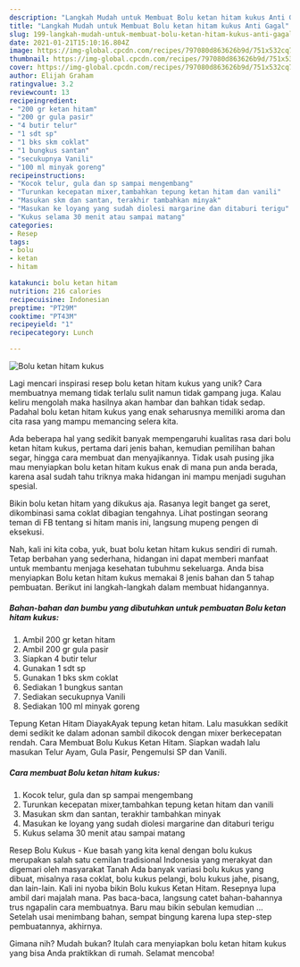 ```yaml
---
description: "Langkah Mudah untuk Membuat Bolu ketan hitam kukus Anti Gagal"
title: "Langkah Mudah untuk Membuat Bolu ketan hitam kukus Anti Gagal"
slug: 199-langkah-mudah-untuk-membuat-bolu-ketan-hitam-kukus-anti-gagal
date: 2021-01-21T15:10:16.804Z
image: https://img-global.cpcdn.com/recipes/797080d863626b9d/751x532cq70/bolu-ketan-hitam-kukus-foto-resep-utama.jpg
thumbnail: https://img-global.cpcdn.com/recipes/797080d863626b9d/751x532cq70/bolu-ketan-hitam-kukus-foto-resep-utama.jpg
cover: https://img-global.cpcdn.com/recipes/797080d863626b9d/751x532cq70/bolu-ketan-hitam-kukus-foto-resep-utama.jpg
author: Elijah Graham
ratingvalue: 3.2
reviewcount: 13
recipeingredient:
- "200 gr ketan hitam"
- "200 gr gula pasir"
- "4 butir telur"
- "1 sdt sp"
- "1 bks skm coklat"
- "1 bungkus santan"
- "secukupnya Vanili"
- "100 ml minyak goreng"
recipeinstructions:
- "Kocok telur, gula dan sp sampai mengembang"
- "Turunkan kecepatan mixer,tambahkan tepung ketan hitam dan vanili"
- "Masukan skm dan santan, terakhir tambahkan minyak"
- "Masukan ke loyang yang sudah diolesi margarine dan ditaburi terigu"
- "Kukus selama 30 menit atau sampai matang"
categories:
- Resep
tags:
- bolu
- ketan
- hitam

katakunci: bolu ketan hitam 
nutrition: 216 calories
recipecuisine: Indonesian
preptime: "PT29M"
cooktime: "PT43M"
recipeyield: "1"
recipecategory: Lunch

---
```



![Bolu ketan hitam kukus](https://img-global.cpcdn.com/recipes/797080d863626b9d/751x532cq70/bolu-ketan-hitam-kukus-foto-resep-utama.jpg)

Lagi mencari inspirasi resep bolu ketan hitam kukus yang unik? Cara membuatnya memang tidak terlalu sulit namun tidak gampang juga. Kalau keliru mengolah maka hasilnya akan hambar dan bahkan tidak sedap. Padahal bolu ketan hitam kukus yang enak seharusnya memiliki aroma dan cita rasa yang mampu memancing selera kita.

Ada beberapa hal yang sedikit banyak mempengaruhi kualitas rasa dari bolu ketan hitam kukus, pertama dari jenis bahan, kemudian pemilihan bahan segar, hingga cara membuat dan menyajikannya. Tidak usah pusing jika mau menyiapkan bolu ketan hitam kukus enak di mana pun anda berada, karena asal sudah tahu triknya maka hidangan ini mampu menjadi suguhan spesial.

Bikin bolu ketan hitam yang dikukus aja. Rasanya legit banget ga seret, dikombinasi sama coklat dibagian tengahnya. Lihat postingan seorang teman di FB tentang si hitam manis ini, langsung mupeng pengen di eksekusi.


Nah, kali ini kita coba, yuk, buat bolu ketan hitam kukus sendiri di rumah. Tetap berbahan yang sederhana, hidangan ini dapat memberi manfaat untuk membantu menjaga kesehatan tubuhmu sekeluarga. Anda bisa menyiapkan Bolu ketan hitam kukus memakai 8 jenis bahan dan 5 tahap pembuatan. Berikut ini langkah-langkah dalam membuat hidangannya.

<!--inarticleads1-->

##### Bahan-bahan dan bumbu yang dibutuhkan untuk pembuatan Bolu ketan hitam kukus:

1. Ambil 200 gr ketan hitam
1. Ambil 200 gr gula pasir
1. Siapkan 4 butir telur
1. Gunakan 1 sdt sp
1. Gunakan 1 bks skm coklat
1. Sediakan 1 bungkus santan
1. Sediakan secukupnya Vanili
1. Sediakan 100 ml minyak goreng


Tepung Ketan Hitam DiayakAyak tepung ketan hitam. Lalu masukkan sedikit demi sedikit ke dalam adonan sambil dikocok dengan mixer berkecepatan rendah. Cara Membuat Bolu Kukus Ketan Hitam. Siapkan wadah lalu masukan Telur Ayam, Gula Pasir, Pengemulsi SP dan Vanili. 

<!--inarticleads2-->

##### Cara membuat Bolu ketan hitam kukus:

1. Kocok telur, gula dan sp sampai mengembang
1. Turunkan kecepatan mixer,tambahkan tepung ketan hitam dan vanili
1. Masukan skm dan santan, terakhir tambahkan minyak
1. Masukan ke loyang yang sudah diolesi margarine dan ditaburi terigu
1. Kukus selama 30 menit atau sampai matang


Resep Bolu Kukus - Kue basah yang kita kenal dengan bolu kukus merupakan salah satu cemilan tradisional Indonesia yang merakyat dan digemari oleh masyarakat Tanah Ada banyak variasi bolu kukus yang dibuat, misalnya rasa coklat, bolu kukus pelangi, bolu kukus jahe, pisang, dan lain-lain. Kali ini nyoba bikin Bolu kukus Ketan Hitam. Resepnya lupa ambil dari majalah mana. Pas baca-baca, langsung catet bahan-bahannya trus ngapalin cara membuatnya. Baru mau bikin sebulan kemudian … Setelah usai menimbang bahan, sempat bingung karena lupa step-step pembuatannya, akhirnya. 

Gimana nih? Mudah bukan? Itulah cara menyiapkan bolu ketan hitam kukus yang bisa Anda praktikkan di rumah. Selamat mencoba!
